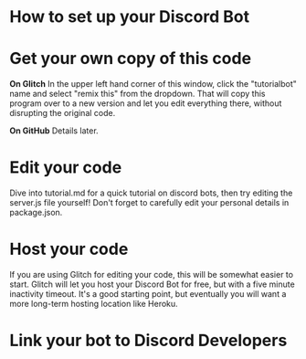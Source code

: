 How to set up your Discord Bot
=========================

# Get your own copy of this code
**On Glitch**
In the upper left hand corner of this window, click the "tutorialbot" name and select "remix this" from the dropdown. That will copy this program over to a new version and let you edit everything there, without disrupting the original code. 

**On GitHub**
Details later.

# Edit your code

Dive into tutorial.md for a quick tutorial on discord bots, then try editing the server.js file yourself! Don't forget to carefully edit your personal details in package.json.

# Host your code
If you are using Glitch for editing your code, this will be somewhat easier to start. Glitch will let you host your Discord Bot for free, but with a five minute inactivity timeout. It's a good starting point, but eventually you will want a more long-term hosting location like Heroku. 

# Link your bot to Discord Developers
